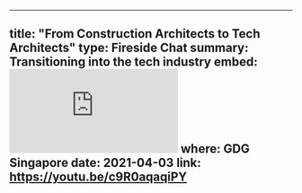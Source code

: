 ---

title:  "From Construction Architects to Tech Architects"
type: Fireside Chat
summary: Transitioning into the tech industry
embed: <iframe src="https://www.youtube.com/embed/c9R0aqaqiPY" title="YouTube video player" frameborder="0" allow="accelerometer; autoplay; clipboard-write; encrypted-media; gyroscope; picture-in-picture" allowfullscreen></iframe>
where: GDG Singapore
date: 2021-04-03
link: https://youtu.be/c9R0aqaqiPY
---